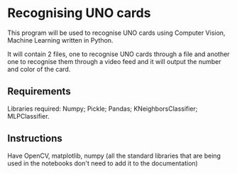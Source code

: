 # Recognising UNO cards

This program will be used to recognise UNO cards using Computer Vision, Machine Learning written in Python.

It will contain 2 files, one to recognise UNO cards through a file and another one to recognise them through a video feed and it will output the number and color of the card.


## Requirements
Libraries required:
Numpy;
Pickle;
Pandas;
KNeighborsClassifier;
MLPClassifier.


## Instructions
Have OpenCV, matplotlib, numpy (all the standard libraries that are being used in the notebooks don't need to add it to the documentation)
